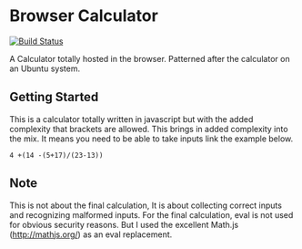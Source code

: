 # Browser Calculator
[![Build Status](https://travis-ci.org/topeomot2/browser-calculator.svg?branch=master)](https://travis-ci.org/topeomot2/browser-calculator)

A Calculator totally hosted in the browser. Patterned after the calculator on an
Ubuntu system.



## Getting Started

This is a calculator totally written in javascript but with the added complexity 
that brackets are allowed. This brings in added complexity into the mix. It means
you need to be able to take inputs link the example below.

```
4 +(14 -(5+17)/(23-13))
```
## Note

This is not about the final calculation, It is about collecting correct inputs and recognizing malformed inputs. For the final calculation, eval is not used for obvious security reasons. But I used the excellent Math.js (http://mathjs.org/) as 
an eval replacement.